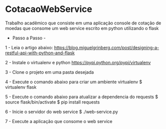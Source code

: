 # CotacaoWebService
Trabalho acadêmico que consiste em uma aplicação console de cotação de moedas que consome um web service escrito em python utilizando o flask

- Passo a Passo -

1 - Leia o artigo abaixo:
	https://blog.miguelgrinberg.com/post/designing-a-restful-api-with-python-and-flask

2 - Instale o virtualenv e python
	https://pypi.python.org/pypi/virtualenv

3 - Clone o projeto em uma pasta desejada

4 - Execute o comando abaixo para criar um ambiente virtualenv
	$ virtualenv flask
	
5 - Execute o comando abaixo para atualizar a dependencia do requests
	$ source flask/bin/activate
	$ pip install requests

6 - Inicie o servidor do web service
	$ ./web-service.py
	
7 - Execute a aplicação que consome o web service
